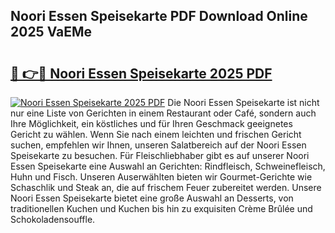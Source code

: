 ## Noori Essen Speisekarte PDF Download Online 2025 VaEMe

# <h2><a href="http://gceb0i.nevu.top/?p=Noori+Essen+Speisekarte">🔗 👉🔴 Noori Essen Speisekarte 2025 PDF</a></h2>

[![Noori Essen Speisekarte 2025 PDF](https://i.imgur.com/dBaPXMq.png)](http://gceb0i.nevu.top/?p=Noori+Essen+Speisekarte)
Die Noori Essen Speisekarte ist nicht nur eine Liste von Gerichten in einem Restaurant oder Café, sondern auch Ihre Möglichkeit, ein köstliches und für Ihren Geschmack geeignetes Gericht zu wählen. Wenn Sie nach einem leichten und frischen Gericht suchen, empfehlen wir Ihnen, unseren Salatbereich auf der Noori Essen Speisekarte zu besuchen. Für Fleischliebhaber gibt es auf unserer Noori Essen Speisekarte eine Auswahl an Gerichten: Rindfleisch, Schweinefleisch, Huhn und Fisch. Unseren Auserwählten bieten wir Gourmet-Gerichte wie Schaschlik und Steak an, die auf frischem Feuer zubereitet werden. Unsere Noori Essen Speisekarte bietet eine große Auswahl an Desserts, von traditionellen Kuchen und Kuchen bis hin zu exquisiten Crème Brûlée und Schokoladensouffle.
